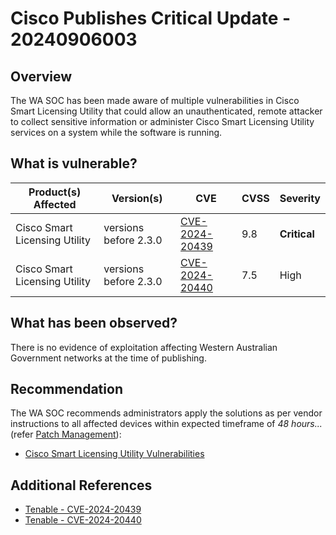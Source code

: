 # Cisco Publishes Critical Update - 20240906003

## Overview

The WA SOC has been made aware of multiple vulnerabilities in Cisco Smart Licensing Utility that could allow an unauthenticated, remote attacker to collect sensitive information or administer Cisco Smart Licensing Utility services on a system while the software is running.

## What is vulnerable?

| Product(s) Affected | Version(s) | CVE                                                                                                                                       | CVSS          | Severity                                                         |
| ------------------- | ---------- | ----------------------------------------------------------------------------------------------------------------------------------------- | ------------- | ---------------------------------------------------------------- |
| Cisco Smart Licensing Utility      | versions before 2.3.0    | [CVE-2024-20439](https://nvd.nist.gov/vuln/detail/CVE-2024-20439)                                                                         | 9.8           | **Critical**                                     |
| Cisco Smart Licensing Utility      | versions before 2.3.0     | [CVE-2024-20440](https://nvd.nist.gov/vuln/detail/CVE-2024-20440)  | 7.5  | High  |

## What has been observed?

There is no evidence of exploitation affecting Western Australian Government networks at the time of publishing.

## Recommendation

The WA SOC recommends administrators apply the solutions as per vendor instructions to all affected devices within expected timeframe of *48 hours...* (refer [Patch Management](../guidelines/patch-management.md)):

- [Cisco Smart Licensing Utility Vulnerabilities](https://sec.cloudapps.cisco.com/security/center/content/CiscoSecurityAdvisory/cisco-sa-cslu-7gHMzWmw)

## Additional References

- [Tenable - CVE-2024-20439](https://www.tenable.com/cve/CVE-2024-20439)
- [Tenable - CVE-2024-20440](https://www.tenable.com/cve/CVE-2024-20440)
